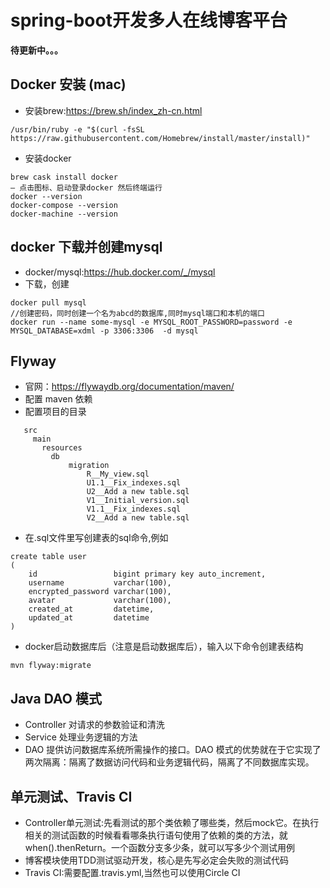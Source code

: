 # spring-boot开发多人在线博客平台

**待更新中。。。**

## Docker 安装 (mac)
- 安装brew:https://brew.sh/index_zh-cn.html

```
/usr/bin/ruby -e "$(curl -fsSL https://raw.githubusercontent.com/Homebrew/install/master/install)"
```
- 安装docker

```
brew cask install docker
— 点击图标、启动登录docker 然后终端运行
docker --version
docker-compose --version
docker-machine --version
```

## docker 下载并创建mysql
- docker/mysql:https://hub.docker.com/_/mysql
- 下载，创建

```
docker pull mysql
//创建密码，同时创建一个名为abcd的数据库,同时mysql端口和本机的端口
docker run --name some-mysql -e MYSQL_ROOT_PASSWORD=password -e MYSQL_DATABASE=xdml -p 3306:3306  -d mysql

```

## Flyway
- 官网：https://flywaydb.org/documentation/maven/
- 配置 maven 依赖
- 配置项目的目录

```
   src
     main
       resources
         db
             migration                 
                 R__My_view.sql
                 U1.1__Fix_indexes.sql
                 U2__Add a new table.sql
                 V1__Initial_version.sql
                 V1.1__Fix_indexes.sql
                 V2__Add a new table.sql
```

- 在.sql文件里写创建表的sql命令,例如

```
create table user
(
    id                 bigint primary key auto_increment,
    username           varchar(100),
    encrypted_password varchar(100),
    avatar             varchar(100),
    created_at         datetime,
    updated_at         datetime
)
```

- docker启动数据库后（注意是启动数据库后），输入以下命令创建表结构

```
mvn flyway:migrate
```

## Java DAO 模式 
- Controller 对请求的参数验证和清洗
- Service 处理业务逻辑的方法
- DAO  提供访问数据库系统所需操作的接口。DAO 模式的优势就在于它实现了两次隔离：隔离了数据访问代码和业务逻辑代码，隔离了不同数据库实现。

## 单元测试、Travis CI

- Controller单元测试:先看测试的那个类依赖了哪些类，然后mock它。在执行相关的测试函数的时候看看哪条执行语句使用了依赖的类的方法，就when().thenReturn。一个函数分支多少条，就可以写多少个测试用例
- 博客模块使用TDD测试驱动开发，核心是先写必定会失败的测试代码
- Travis CI:需要配置.travis.yml,当然也可以使用Circle CI